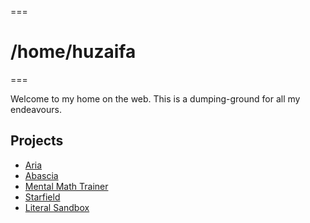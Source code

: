 ===
# /home/huzaifa
===

Welcome to my home on the web. This is a dumping-ground for all my endeavours.

## Projects

- [Aria](aria/)
- [Abascia](abascia/)
- [Mental Math Trainer](mental_math/)
- [Starfield](starfield/)
- [Literal Sandbox](literal_sandbox/)
